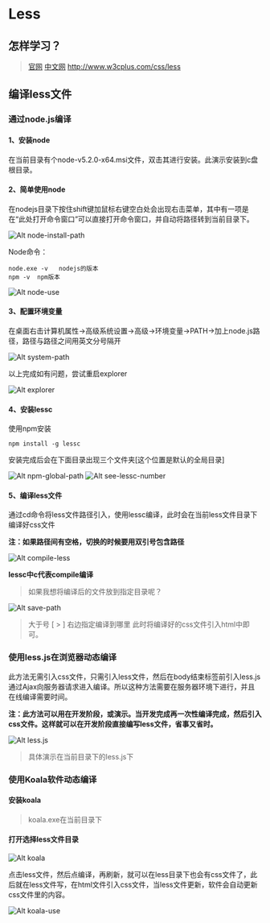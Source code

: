 # Less


## 怎样学习？

> [官网](http://lesscss.org/)
> [中文网](http://lesscss.cn/)
> http://www.w3cplus.com/css/less

## 编译less文件

### 通过node.js编译

#### 1、安装node

  在当前目录有个node-v5.2.0-x64.msi文件，双击其进行安装。此演示安装到c盘根目录。

#### 2、简单使用node

  在nodejs目录下按住shift键加鼠标右键空白处会出现右击菜单，其中有一项是在“此处打开命令窗口”可以直接打开命令窗口，并自动将路径转到当前目录下。

![Alt node-install-path](https://github.com/c-jian/Git/raw/master/img/node-install-path.png)

Node命令：
```shell
node.exe -v   nodejs的版本
npm -v  npm版本

```
![Alt node-use](https://github.com/c-jian/Git/raw/master/img/node-use.png)

#### 3、配置环境变量

   在桌面右击计算机属性->高级系统设置->高级->环境变量->PATH->加上node.js路径，路径与路径之间用英文分号隔开

![Alt system-path](https://github.com/c-jian/Git/raw/master/img/system-path.png)

以上完成如有问题，尝试重启explorer

![Alt explorer](https://github.com/c-jian/Git/raw/master/img/explorer.png)

#### 4、安装lessc

使用npm安装
```shell
npm install -g lessc
```

  安装完成后会在下面目录出现三个文件夹[这个位置是默认的全局目录]

![Alt npm-global-path](https://github.com/c-jian/Git/raw/master/img/npm-global-path.png)
![Alt see-lessc-number](https://github.com/c-jian/Git/raw/master/img/see-lessc-number.png)

#### 5、编译less文件

  通过cd命令将less文件路径引入，使用lessc编译，此时会在当前less文件目录下编译好css文件

  **注：如果路径间有空格，切换的时候要用双引号包含路径**

![Alt compile-less](https://github.com/c-jian/Git/raw/master/img/compile-less.png)

  **lessc中c代表compile编译**

> 如果我想将编译后的文件放到指定目录呢？

![Alt save-path](https://github.com/c-jian/Git/raw/master/img/save-path.png)

> 大于号 [ > ] 右边指定编译到哪里
> 此时将编译好的css文件引入html中即可。

### 使用less.js在浏览器动态编译

   此方法无需引入css文件，只需引入less文件，然后在body结束标签前引入less.js通过Ajax向服务器请求进入编译。所以这种方法需要在服务器环境下进行，并且在线编译需要时间。

   **注：此方法可以用在开发阶段，或演示。当开发完成再一次性编译完成，然后引入css文件。这样就可以在开发阶段直接编写less文件，省事又省时。**

![Alt less.js](https://github.com/c-jian/Git/raw/master/img/less.js.png)

> 具体演示在当前目录下的less.js下

### 使用Koala软件动态编译

#### 安装koala

> koala.exe在当前目录下

#### 打开选择less文件目录

![Alt koala](https://github.com/c-jian/Git/raw/master/img/koala.png)

   点击less文件，然后点编译，再刷新，就可以在less目录下也会有css文件了，此后就在less文件写，在html文件引入css文件，当less文件更新，软件会自动更新css文件里的内容。
   
![Alt koala-use](https://github.com/c-jian/Git/raw/master/img/koala-use.png)
